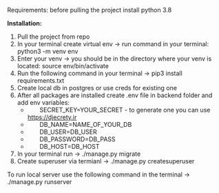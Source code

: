Requirements: before pulling the project install python 3.8

**Installation:**
1. Pull the project from repo
2. In your terminal create virtual env -> run command in your terminal: python3 -m venv env
3. Enter your venv -> you should be in the directory where your venv is located: source env/bin/activate
4. Run the following command in your terminal -> pip3 install requirements.txt
5. Create local db in postgres or use creds for existing one
6. After all packages are installed create .env file in backend folder and add env variables:
    - &nbsp;&nbsp;&nbsp;&nbsp;&nbsp;&nbsp; SECRET_KEY=YOUR_SECRET - to generate one you can use https://djecrety.ir
    - &nbsp;&nbsp;&nbsp;&nbsp;&nbsp;&nbsp; DB_NAME=NAME_OF_YOUR_DB
    - &nbsp;&nbsp;&nbsp;&nbsp;&nbsp;&nbsp; DB_USER=DB_USER
    - &nbsp;&nbsp;&nbsp;&nbsp;&nbsp;&nbsp; DB_PASSWORD=DB_PASS
    - &nbsp;&nbsp;&nbsp;&nbsp;&nbsp;&nbsp; DB_HOST=DB_HOST
7. In your terminal run -> ./manage.py migrate
8. Create superuser via termianl -> ./manage.py createsuperuser

To run local server use the following command in the terminal -> ./manage.py runserver
